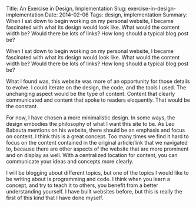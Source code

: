 Title: An Exercise in Design, Implementation
Slug: exercise-in-design-implementation
Date: 2014-02-06
Tags: design, implementation
Summary: When I sat down to begin working on my personal website, I became fascinated with what its design would look like. What would the content width be? Would there be lots of links? How long should a typical blog post be? 

When I sat down to begin working on my personal website, I became fascinated with what its design would look like. What would the content width be? Would there be lots of links? How long should a typical blog post be?

What I found was, this website was more of an opportunity for those details to evolve. I could iterate on the design, the code, and the tools I used. The unchanging aspect would be the type of content. Content that clearly communicated and content that spoke to readers eloquently. That would be the constant.

For now, I have chosen a more minimalistic design. In some ways, the design embodies the philosophy of what I want this site to be. As Leo Babauta mentions on his website, there should be an emphasis and focus on content. I think this is a great concept. Too many times we find it hard to focus on the content contained in the original article/link that we navigated to, because there are other aspects of the website that are more prominent and on display as well. With a centralized location for content, you can communicate your ideas and concepts more clearly.

I will be blogging about different topics, but one of the topics I would like to be writing about is programming and code. I think when you learn a concept, and try to teach it to others, you benefit from a better understanding yourself. I have built websites before, but this is really the first of this kind that I have done myself.